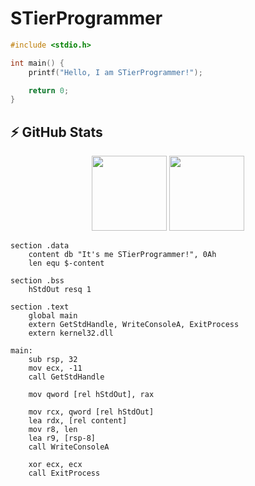 # STierProgrammer 
```c
#include <stdio.h>

int main() {
    printf("Hello, I am STierProgrammer!");

    return 0;
}
```

## ⚡ GitHub Stats

<p align="center">
    <img height="120px" src="https://github-readme-stats.vercel.app/api?username=STierProgrammer&hide_title=true&hide_border=true&show_icons=true&include_all_commits=true&count_private=true&line_height=21&hide_rank=true&icon_color=fa8b00&theme=dark" />
    <img height="120px" src="https://github-readme-stats.vercel.app/api/top-langs/?username=STierProgrammer&hide=html&hide_title=true&hide_border=true&layout=compact&langs_count=8&theme=dark" />
</p>


```
section .data
    content db "It's me STierProgrammer!", 0Ah 
    len equ $-content

section .bss
    hStdOut resq 1

section .text
    global main
    extern GetStdHandle, WriteConsoleA, ExitProcess
    extern kernel32.dll 

main:
    sub rsp, 32
    mov ecx, -11 
    call GetStdHandle

    mov qword [rel hStdOut], rax 

    mov rcx, qword [rel hStdOut] 
    lea rdx, [rel content]
    mov r8, len
    lea r9, [rsp-8] 
    call WriteConsoleA

    xor ecx, ecx
    call ExitProcess
```
